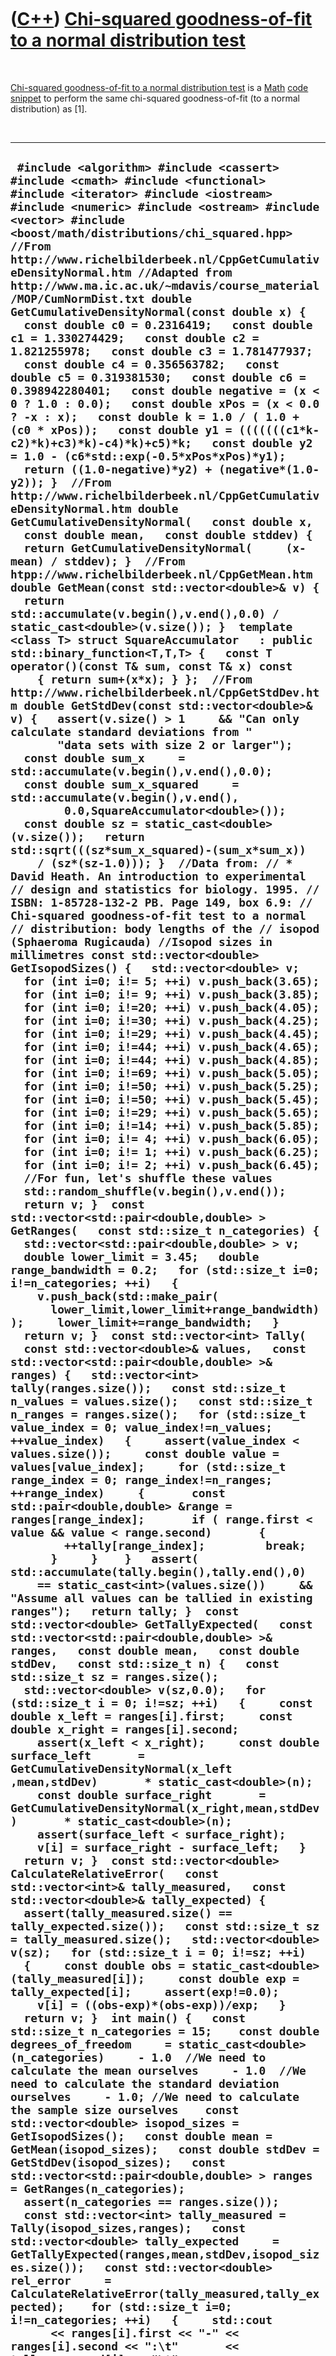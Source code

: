 



 

 

 

 

 

([C++](Cpp.md)) [Chi-squared goodness-of-fit to a normal distribution test](CppChiSquaredGoodnessOfFitToNormalDistribution.md)
================================================================================================================================

 

[Chi-squared goodness-of-fit to a normal distribution
test](CppChiSquaredGoodnessOfFitToNormalDistribution.md) is a
[Math](CppMath.md) [code snippet](CppCodeSnippets.md) to perform the
same chi-squared goodness-of-fit (to a normal distribution) as \[1\].

 

  ---------------------------------------------------------------------------------------------------------------------------------------------------------------------------------------------------------------------------------------------------------------------------------------------------------------------------------------------------------------------------------------------------------------------------------------------------------------------------------------------------------------------------------------------------------------------------------------------------------------------------------------------------------------------------------------------------------------------------------------------------------------------------------------------------------------------------------------------------------------------------------------------------------------------------------------------------------------------------------------------------------------------------------------------------------------------------------------------------------------------------------------------------------------------------------------------------------------------------------------------------------------------------------------------------------------------------------------------------------------------------------------------------------------------------------------------------------------------------------------------------------------------------------------------------------------------------------------------------------------------------------------------------------------------------------------------------------------------------------------------------------------------------------------------------------------------------------------------------------------------------------------------------------------------------------------------------------------------------------------------------------------------------------------------------------------------------------------------------------------------------------------------------------------------------------------------------------------------------------------------------------------------------------------------------------------------------------------------------------------------------------------------------------------------------------------------------------------------------------------------------------------------------------------------------------------------------------------------------------------------------------------------------------------------------------------------------------------------------------------------------------------------------------------------------------------------------------------------------------------------------------------------------------------------------------------------------------------------------------------------------------------------------------------------------------------------------------------------------------------------------------------------------------------------------------------------------------------------------------------------------------------------------------------------------------------------------------------------------------------------------------------------------------------------------------------------------------------------------------------------------------------------------------------------------------------------------------------------------------------------------------------------------------------------------------------------------------------------------------------------------------------------------------------------------------------------------------------------------------------------------------------------------------------------------------------------------------------------------------------------------------------------------------------------------------------------------------------------------------------------------------------------------------------------------------------------------------------------------------------------------------------------------------------------------------------------------------------------------------------------------------------------------------------------------------------------------------------------------------------------------------------------------------------------------------------------------------------------------------------------------------------------------------------------------------------------------------------------------------------------------------------------------------------------------------------------------------------------------------------------------------------------------------------------------------------------------------------------------------------------------------------------------------------------------------------------------------------------------------------------------------------------------------------------------------------------------------------------------------------------------------------------------------------------------------------------------------------------------------------------------------------------------------------------------------------------------------------------------------------------------------------------------------------------------------------------------------------------------------------------------------------------------------------------------------------------------------------------------------------------------------------------------------------------------------------------------------------------------------------------------------------------------------------------------------------------------------------------------------------------------------------------------------------------------------------------------------------------------------------------------------------------------------------------------------------------------------------------------------------------------------------------------------------------------------------------------------------------------------------------------------------------------------------------------------------------------------------------------------------------------------------------------------------------------------------------------------------------------------------------------------------------------------------------------------------------------------------------------------------------------------------------------------------------------------------------------------------------------------------------------------------------------------------------------------------------------------------------------------------------------------------------------------------------------------------------------------------------------------------------------------------------------------------------------------------------------------------------------------------------------------------------------------------------------------------------------------------------------------------------------------------------------------------------------------------------------------------------------------------------------------------------------------------------------------------------------------------------------------------------------------------------------------------------------------------------------------------------------------------------------------------------------------------------------------------------------------------------------------------------------------------------------------------------------------------------------------------------------------------------------------------------------------------------------------------------------------------------------------------------------------------------------------------------------------------------------------------------------------------------------------------------------------------------------------------------------------------------------------
  ` #include <algorithm> #include <cassert> #include <cmath> #include <functional> #include <iterator> #include <iostream> #include <numeric> #include <ostream> #include <vector> #include <boost/math/distributions/chi_squared.hpp>  //From http://www.richelbilderbeek.nl/CppGetCumulativeDensityNormal.htm //Adapted from http://www.ma.ic.ac.uk/~mdavis/course_material/MOP/CumNormDist.txt double GetCumulativeDensityNormal(const double x) {   const double c0 = 0.2316419;   const double c1 = 1.330274429;   const double c2 = 1.821255978;   const double c3 = 1.781477937;   const double c4 = 0.356563782;   const double c5 = 0.319381530;   const double c6 = 0.398942280401;   const double negative = (x < 0 ? 1.0 : 0.0);   const double xPos = (x < 0.0 ? -x : x);   const double k = 1.0 / ( 1.0 + (c0 * xPos));   const double y1 = (((((((c1*k-c2)*k)+c3)*k)-c4)*k)+c5)*k;   const double y2 = 1.0 - (c6*std::exp(-0.5*xPos*xPos)*y1);   return ((1.0-negative)*y2) + (negative*(1.0-y2)); }  //From http://www.richelbilderbeek.nl/CppGetCumulativeDensityNormal.htm double GetCumulativeDensityNormal(   const double x,   const double mean,   const double stddev) {   return GetCumulativeDensityNormal(     (x-mean) / stddev); }  //From htpp://www.richelbilderbeek.nl/CppGetMean.htm double GetMean(const std::vector<double>& v) {   return std::accumulate(v.begin(),v.end(),0.0) / static_cast<double>(v.size()); }  template <class T> struct SquareAccumulator   : public std::binary_function<T,T,T> {   const T operator()(const T& sum, const T& x) const     { return sum+(x*x); } };  //From http://www.richelbilderbeek.nl/CppGetStdDev.htm double GetStdDev(const std::vector<double>& v) {   assert(v.size() > 1     && "Can only calculate standard deviations from "        "data sets with size 2 or larger");   const double sum_x     = std::accumulate(v.begin(),v.end(),0.0);   const double sum_x_squared     = std::accumulate(v.begin(),v.end(),         0.0,SquareAccumulator<double>());   const double sz = static_cast<double>(v.size());   return std::sqrt(((sz*sum_x_squared)-(sum_x*sum_x))     / (sz*(sz-1.0))); }  //Data from: // * David Heath. An introduction to experimental // design and statistics for biology. 1995. // ISBN: 1-85728-132-2 PB. Page 149, box 6.9: // Chi-squared goodness-of-fit test to a normal // distribution: body lengths of the // isopod (Sphaeroma Rugicauda) //Isopod sizes in millimetres const std::vector<double> GetIsopodSizes() {   std::vector<double> v;   for (int i=0; i!= 5; ++i) v.push_back(3.65);   for (int i=0; i!= 9; ++i) v.push_back(3.85);   for (int i=0; i!=20; ++i) v.push_back(4.05);   for (int i=0; i!=30; ++i) v.push_back(4.25);   for (int i=0; i!=29; ++i) v.push_back(4.45);   for (int i=0; i!=44; ++i) v.push_back(4.65);   for (int i=0; i!=44; ++i) v.push_back(4.85);   for (int i=0; i!=69; ++i) v.push_back(5.05);   for (int i=0; i!=50; ++i) v.push_back(5.25);   for (int i=0; i!=50; ++i) v.push_back(5.45);   for (int i=0; i!=29; ++i) v.push_back(5.65);   for (int i=0; i!=14; ++i) v.push_back(5.85);   for (int i=0; i!= 4; ++i) v.push_back(6.05);   for (int i=0; i!= 1; ++i) v.push_back(6.25);   for (int i=0; i!= 2; ++i) v.push_back(6.45);   //For fun, let's shuffle these values   std::random_shuffle(v.begin(),v.end());   return v; }  const std::vector<std::pair<double,double> > GetRanges(   const std::size_t n_categories) {   std::vector<std::pair<double,double> > v;   double lower_limit = 3.45;   double range_bandwidth = 0.2;   for (std::size_t i=0; i!=n_categories; ++i)   {     v.push_back(std::make_pair(       lower_limit,lower_limit+range_bandwidth));     lower_limit+=range_bandwidth;   }   return v; }  const std::vector<int> Tally(   const std::vector<double>& values,   const std::vector<std::pair<double,double> >& ranges) {   std::vector<int> tally(ranges.size());   const std::size_t n_values = values.size();   const std::size_t n_ranges = ranges.size();   for (std::size_t value_index = 0; value_index!=n_values; ++value_index)   {     assert(value_index < values.size());     const double value = values[value_index];     for (std::size_t range_index = 0; range_index!=n_ranges; ++range_index)     {       const std::pair<double,double> &range = ranges[range_index];       if ( range.first < value && value < range.second)       {         ++tally[range_index];         break;       }     }    }   assert( std::accumulate(tally.begin(),tally.end(),0)     == static_cast<int>(values.size())     && "Assume all values can be tallied in existing ranges");   return tally; }  const std::vector<double> GetTallyExpected(   const std::vector<std::pair<double,double> >& ranges,   const double mean,   const double stdDev,   const std::size_t n) {   const std::size_t sz = ranges.size();   std::vector<double> v(sz,0.0);   for (std::size_t i = 0; i!=sz; ++i)   {     const double x_left = ranges[i].first;     const double x_right = ranges[i].second;     assert(x_left < x_right);     const double surface_left       = GetCumulativeDensityNormal(x_left ,mean,stdDev)       * static_cast<double>(n);     const double surface_right       = GetCumulativeDensityNormal(x_right,mean,stdDev)       * static_cast<double>(n);     assert(surface_left < surface_right);     v[i] = surface_right - surface_left;   }   return v; }  const std::vector<double> CalculateRelativeError(   const std::vector<int>& tally_measured,   const std::vector<double>& tally_expected) {   assert(tally_measured.size() == tally_expected.size());   const std::size_t sz = tally_measured.size();   std::vector<double> v(sz);   for (std::size_t i = 0; i!=sz; ++i)   {     const double obs = static_cast<double>(tally_measured[i]);     const double exp = tally_expected[i];     assert(exp!=0.0);     v[i] = ((obs-exp)*(obs-exp))/exp;   }   return v; }  int main() {   const std::size_t n_categories = 15;    const double degrees_of_freedom     = static_cast<double>(n_categories)     - 1.0  //We need to calculate the mean ourselves     - 1.0  //We need to calculate the standard deviation ourselves     - 1.0; //We need to calculate the sample size ourselves    const std::vector<double> isopod_sizes = GetIsopodSizes();   const double mean = GetMean(isopod_sizes);   const double stdDev = GetStdDev(isopod_sizes);   const std::vector<std::pair<double,double> > ranges = GetRanges(n_categories);   assert(n_categories == ranges.size());   const std::vector<int> tally_measured = Tally(isopod_sizes,ranges);   const std::vector<double> tally_expected     = GetTallyExpected(ranges,mean,stdDev,isopod_sizes.size());   const std::vector<double> rel_error     = CalculateRelativeError(tally_measured,tally_expected);    for (std::size_t i=0; i!=n_categories; ++i)   {     std::cout       << ranges[i].first << "-" << ranges[i].second << ":\t"       << tally_measured[i] << "\t"       << tally_expected[i] << "\t"       << rel_error[i] << "\n";   }    const double significance_level = 0.05;   const double chi_squared_value     = std::accumulate(rel_error.begin(),rel_error.end(),0.0);   boost::math::chi_squared_distribution<double> distribution(degrees_of_freedom);   const double critical_value     = boost::math::quantile(boost::math::complement(distribution, significance_level));   std::cout     << "Mean size: " << mean     << "\nStdDev size: " << stdDev     << "\nSUM observer: "       << std::accumulate(tally_measured.begin(),tally_measured.end(), 0)     << "\nSUM expected: "       << std::accumulate(tally_expected.begin(),tally_expected.end(),0.0)     << "\nChi-square value: " << chi_squared_value     << "\nSignificance level: " << significance_level     << "\nDegrees of freedom: " << degrees_of_freedom     << "\nCritical value: " << critical_value << '\n';   if (chi_squared_value < critical_value)   {     std::cout       << "Cannot reject null hypothesis that the measured values "          "do follow a normal distribution" << std::endl;   }   else   {     std::cout       << "Reject null hypothesis that the measured values "          "do follow a normal distribution" << std::endl;   } }`
  ---------------------------------------------------------------------------------------------------------------------------------------------------------------------------------------------------------------------------------------------------------------------------------------------------------------------------------------------------------------------------------------------------------------------------------------------------------------------------------------------------------------------------------------------------------------------------------------------------------------------------------------------------------------------------------------------------------------------------------------------------------------------------------------------------------------------------------------------------------------------------------------------------------------------------------------------------------------------------------------------------------------------------------------------------------------------------------------------------------------------------------------------------------------------------------------------------------------------------------------------------------------------------------------------------------------------------------------------------------------------------------------------------------------------------------------------------------------------------------------------------------------------------------------------------------------------------------------------------------------------------------------------------------------------------------------------------------------------------------------------------------------------------------------------------------------------------------------------------------------------------------------------------------------------------------------------------------------------------------------------------------------------------------------------------------------------------------------------------------------------------------------------------------------------------------------------------------------------------------------------------------------------------------------------------------------------------------------------------------------------------------------------------------------------------------------------------------------------------------------------------------------------------------------------------------------------------------------------------------------------------------------------------------------------------------------------------------------------------------------------------------------------------------------------------------------------------------------------------------------------------------------------------------------------------------------------------------------------------------------------------------------------------------------------------------------------------------------------------------------------------------------------------------------------------------------------------------------------------------------------------------------------------------------------------------------------------------------------------------------------------------------------------------------------------------------------------------------------------------------------------------------------------------------------------------------------------------------------------------------------------------------------------------------------------------------------------------------------------------------------------------------------------------------------------------------------------------------------------------------------------------------------------------------------------------------------------------------------------------------------------------------------------------------------------------------------------------------------------------------------------------------------------------------------------------------------------------------------------------------------------------------------------------------------------------------------------------------------------------------------------------------------------------------------------------------------------------------------------------------------------------------------------------------------------------------------------------------------------------------------------------------------------------------------------------------------------------------------------------------------------------------------------------------------------------------------------------------------------------------------------------------------------------------------------------------------------------------------------------------------------------------------------------------------------------------------------------------------------------------------------------------------------------------------------------------------------------------------------------------------------------------------------------------------------------------------------------------------------------------------------------------------------------------------------------------------------------------------------------------------------------------------------------------------------------------------------------------------------------------------------------------------------------------------------------------------------------------------------------------------------------------------------------------------------------------------------------------------------------------------------------------------------------------------------------------------------------------------------------------------------------------------------------------------------------------------------------------------------------------------------------------------------------------------------------------------------------------------------------------------------------------------------------------------------------------------------------------------------------------------------------------------------------------------------------------------------------------------------------------------------------------------------------------------------------------------------------------------------------------------------------------------------------------------------------------------------------------------------------------------------------------------------------------------------------------------------------------------------------------------------------------------------------------------------------------------------------------------------------------------------------------------------------------------------------------------------------------------------------------------------------------------------------------------------------------------------------------------------------------------------------------------------------------------------------------------------------------------------------------------------------------------------------------------------------------------------------------------------------------------------------------------------------------------------------------------------------------------------------------------------------------------------------------------------------------------------------------------------------------------------------------------------------------------------------------------------------------------------------------------------------------------------------------------------------------------------------------------------------------------------------------------------------------------------------------------------------------------------------------------------------------------------------------------------------------------------------------------------------------------------------------------------------------------------------------------------------------------------------

 

Screen output

 

  ------------------------------------------------------------------------------------------------------------------------------------------------------------------------------------------------------------------------------------------------------------------------------------------------------------------------------------------------------------------------------------------------------------------------------------------------------------------------------------------------------------------------------------------------------------------------------------------------------------------------------------------------------------------------------------------------------------------------------------------------------------------------------------------------------------------------------------------------------
  ` Starting /MyFolder/MyProject... 3.45-3.65:  5   2.08394 4.08045 3.65-3.85:  9   5.04813 3.09368 3.85-4.05:  20  10.6748 8.14617 4.05-4.25:  30  19.7052 5.37843 4.25-4.45:  29  31.7539 0.238841 4.45-4.65:  44  44.6702 0.0100565 4.65-4.85:  44  54.8586 2.14932 4.85-5.05:  69  58.8136 1.76427 5.05-5.25:  50  55.0452 0.462415 5.25-5.45:  50  44.9747 0.561515 5.45-5.65:  29  32.0791 0.295544 5.65-5.85:  14  19.9747 1.78711 5.85-6.05:  4   10.8576 4.33126 6.05-6.25:  1   5.15205 3.34615 6.25-6.45:  2   2.13408 0.00842393 Mean size: 4.9525 StdDev size: 0.539557 SUM observer: 400 SUM expected: 397.826 Chi-square value: 35.6536 Significance level: 0.05 Degrees of freedom: 12 Critical value: 21.0261 Reject null hypothesis that the measured values do follow a normal distribution /MyFolder/MyProject exited with code 0`
  ------------------------------------------------------------------------------------------------------------------------------------------------------------------------------------------------------------------------------------------------------------------------------------------------------------------------------------------------------------------------------------------------------------------------------------------------------------------------------------------------------------------------------------------------------------------------------------------------------------------------------------------------------------------------------------------------------------------------------------------------------------------------------------------------------------------------------------------------------

 

Note that I draw a different conclusion than \[1\]. This is probably due
that I did not have the original body sizes, but recreated these from a
tally.

 

 

 

 

 

[References](CppReferences.md)
-------------------------------

 

1.  David Heath. An introduction to experimental design and statistics
    for biology. 1995. ISBN: 1-85728-132-2 PB. Page 149, box 6.9:
    Chi-squared goodness-of-fit test to a normal distribution: body
    lengths of the isopod (Sphaeroma Rugicauda)

 

 

 

 

 





 



